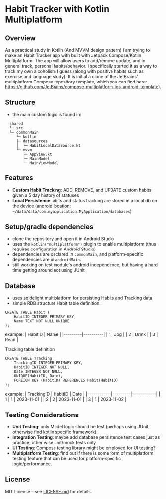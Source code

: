 # Habit Tracker with Kotlin Multiplatform

## Overview

As a practical study in Kotlin (And MVVM design pattern) I am trying to make an Habit Tracker app with built with Jetpack Compose/Kotlin Multiplatform. The app will allow users to add/remove update, and in general track, personal habits/behavior. I specifically started it as a way to track my own alcoholism I guess (along with positive habits such as exercise and language study). It is initial a clone of the JetBrains' multiplatform Compose repository template, which you can find here: https://github.com/JetBrains/compose-multiplatform-ios-android-template).

## Structure 
- the main custom logic is found in:
```
  shared
  └─ src
  └─ commonMain
     └─ kotlin
     ├─ datasources
     │  └─ HabitLocalDataSource.kt
     └─ mvvm
        ├─ AppView.kt
        ├─ MainModel
        └─ MainViewModel
```

## Features
- **Custom Habit Tracking**: ADD, REMOVE, and UPDATE custom habits given a 5 day history of statuses
- **Local Persistence**: abits and status tracking are stored in a local db on the device (android location: ```~/data/data/com.myapplication.MyApplication/databases```)

## Setup/gradle dependencies
- clone the repository and open it in Android Studio
- uses the `kotlin("multiplatform")` plugin to enable multiplatform (thus requires configuration in Android Studio)
- dependencies are declared in `commonMain`, and platform-specific dependencies are in `androidMain`.
- still working on test module's android independence, but having a hard time getting around not using JUnit


## Database
- uses sqldelight multiplatform for persisting Habits and Tracking data
- simple RDB structure
Habit table definition:
```
CREATE TABLE Habit (
    HabitID INTEGER PRIMARY KEY,
    Name TEXT NOT NULL UNIQUE
);
```
example:
| HabitID | Name     |
|---------|----------|
| 1       | Jog      |
| 2       | Drink    |
| 3       | Read     |

Tracking table definition
```
CREATE TABLE Tracking (
    TrackingID INTEGER PRIMARY KEY,
    HabitID INTEGER NOT NULL,
    Date INTEGER NOT NULL,
    UNIQUE(HabitID, Date),
    FOREIGN KEY (HabitID) REFERENCES Habit(HabitID)
);
```

example:
| TrackingID | HabitID | Date       |
|------------|---------|------------|
| 1          | 1       | 2023-11-01 |
| 2          | 2       | 2023-11-01 |
| 3          | 1       | 2023-11-02 |


## Testing Considerations

- **Unit Testing**: only Model logic should be test (perhaps using JUnit, otherwise find kotlin specific framework).
- **Integration Testing**: maybe add database persistence test cases just as practice, other wise unit/mock tests only
- **UI Testing**: Compose testing library might be employed for UI testing? 
- **Multiplatform Testing**: find out if there is some form of multiplatform testing feature that can be used for platform-specific logic/performance.

## License

MIT License - see [LICENSE.md](LICENSE.md) for details.
